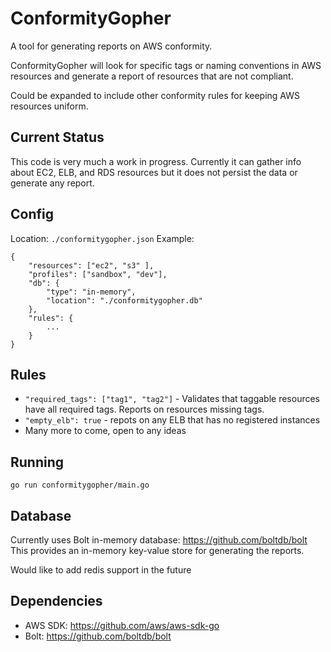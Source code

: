 # ConformityGopher

A tool for generating reports on AWS conformity.

ConformityGopher will look for specific tags or naming conventions in AWS resources and generate a report of resources that are not compliant.

Could be expanded to include other conformity rules for keeping AWS resources uniform. 

## Current Status

This code is very much a work in progress. Currently it can gather info about EC2, ELB, and RDS resources
but it does not persist the data or generate any report. 

## Config

Location: `./conformitygopher.json`
Example:

    {
        "resources": ["ec2", "s3" ],
        "profiles": ["sandbox", "dev"],
        "db": {
            "type": "in-memory",
            "location": "./conformitygopher.db"
        },
        "rules": {
            ...
        }
    }

## Rules

- `"required_tags": ["tag1", "tag2"]` - Validates that taggable resources have all required tags. Reports on resources missing tags.
- `"empty_elb": true` - repots on any ELB that has no registered instances
- Many more to come, open to any ideas

## Running

`go run conformitygopher/main.go`

## Database

Currently uses Bolt in-memory database: https://github.com/boltdb/bolt
This provides an in-memory key-value store for generating the reports.

Would like to add redis support in the future

## Dependencies

- AWS SDK: https://github.com/aws/aws-sdk-go
- Bolt: https://github.com/boltdb/bolt
